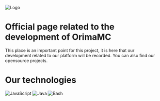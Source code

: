 ![Logo](https://cdn.discordapp.com/attachments/857572645045403669/951461590916534322/banniere.png)

# Official page related to the development of OrimaMC
This place is an important point for this project, it is here that our development related to our platform will be recorded.
You can also find our opensource projects.

# Our technologies
![JavaScript](https://img.shields.io/badge/Javascript-yellow?logo=javascript&style=for-the-badge&logoColor=white)
![Java](https://img.shields.io/badge/Java-ED8B00?style=for-the-badge&logo=java&logoColor=white)
![Bash](https://img.shields.io/badge/Bash-green?logo=GNU%20Bash&style=for-the-badge&logoColor=white)
